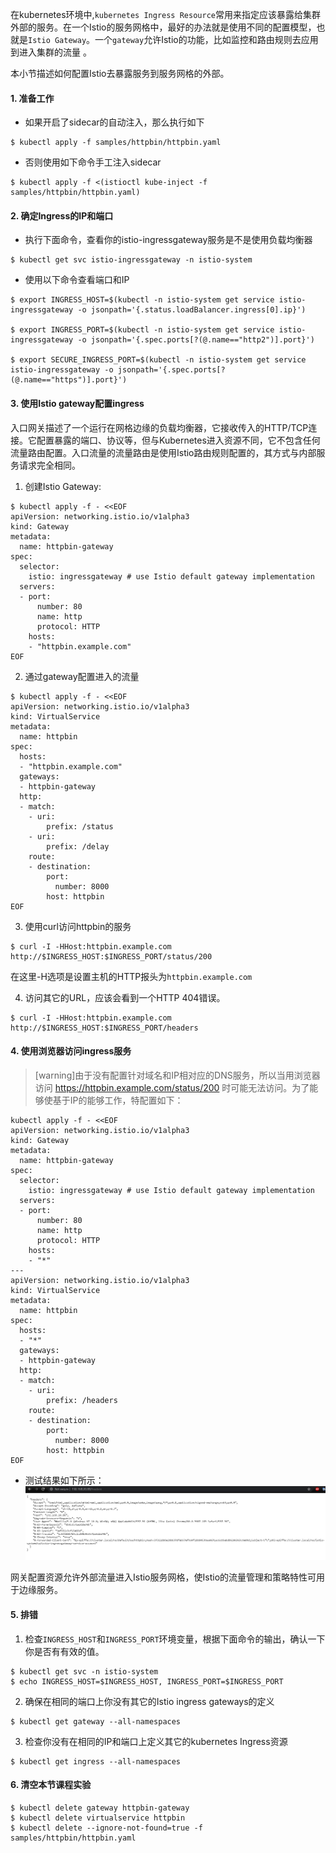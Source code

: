 在kubernetes环境中,`kubernetes Ingress Resource`常用来指定应该暴露给集群外部的服务。在一个Istio的服务网格中，最好的办法就是使用不同的配置模型，也就是`Istio Gateway`。一个`gateway`允许Istio的功能，比如监控和路由规则去应用到进入集群的流量 。

本小节描述如何配置Istio去暴露服务到服务网格的外部。

#### 1. 准备工作
- 如果开启了sidecar的自动注入，那么执行如下

```shell
$ kubectl apply -f samples/httpbin/httpbin.yaml
```

- 否则使用如下命令手工注入sidecar

```shell
$ kubectl apply -f <(istioctl kube-inject -f samples/httpbin/httpbin.yaml)
```

#### 2. 确定Ingress的IP和端口

- 执行下面命令，查看你的istio-ingressgateway服务是不是使用负载均衡器

```shell
$ kubectl get svc istio-ingressgateway -n istio-system
```

- 使用以下命令查看端口和IP

```shell
$ export INGRESS_HOST=$(kubectl -n istio-system get service istio-ingressgateway -o jsonpath='{.status.loadBalancer.ingress[0].ip}')

$ export INGRESS_PORT=$(kubectl -n istio-system get service istio-ingressgateway -o jsonpath='{.spec.ports[?(@.name=="http2")].port}')

$ export SECURE_INGRESS_PORT=$(kubectl -n istio-system get service istio-ingressgateway -o jsonpath='{.spec.ports[?(@.name=="https")].port}')
```

#### 3. 使用Istio gateway配置ingress
入口网关描述了一个运行在网格边缘的负载均衡器，它接收传入的HTTP/TCP连接。它配置暴露的端口、协议等，但与Kubernetes进入资源不同，它不包含任何流量路由配置。入口流量的流量路由是使用Istio路由规则配置的，其方式与内部服务请求完全相同。

1. 创建Istio Gateway:

```shell
$ kubectl apply -f - <<EOF
apiVersion: networking.istio.io/v1alpha3
kind: Gateway
metadata:
  name: httpbin-gateway
spec:
  selector:
    istio: ingressgateway # use Istio default gateway implementation
  servers:
  - port:
      number: 80
      name: http
      protocol: HTTP
    hosts:
    - "httpbin.example.com"
EOF
```

2. 通过gateway配置进入的流量

```shell
$ kubectl apply -f - <<EOF
apiVersion: networking.istio.io/v1alpha3
kind: VirtualService
metadata:
  name: httpbin
spec:
  hosts:
  - "httpbin.example.com"
  gateways:
  - httpbin-gateway
  http:
  - match:
    - uri:
        prefix: /status
    - uri:
        prefix: /delay
    route:
    - destination:
        port:
          number: 8000
        host: httpbin
EOF

```

3. 使用curl访问httpbin的服务

```shell
$ curl -I -HHost:httpbin.example.com http://$INGRESS_HOST:$INGRESS_PORT/status/200
```

在这里-H选项是设置主机的HTTP报头为`httpbin.example.com`

4. 访问其它的URL，应该会看到一个HTTP 404错误。

```shell
$ curl -I -HHost:httpbin.example.com http://$INGRESS_HOST:$INGRESS_PORT/headers
```

#### 4. 使用浏览器访问ingress服务

>[warning]由于没有配置针对域名和IP相对应的DNS服务，所以当用浏览器访问 https://httpbin.example.com/status/200 时可能无法访问。为了能够使基于IP的能够工作，特配置如下：

```shell
kubectl apply -f - <<EOF
apiVersion: networking.istio.io/v1alpha3
kind: Gateway
metadata:
  name: httpbin-gateway
spec:
  selector:
    istio: ingressgateway # use Istio default gateway implementation
  servers:
  - port:
      number: 80
      name: http
      protocol: HTTP
    hosts:
    - "*"
---
apiVersion: networking.istio.io/v1alpha3
kind: VirtualService
metadata:
  name: httpbin
spec:
  hosts:
  - "*"
  gateways:
  - httpbin-gateway
  http:
  - match:
    - uri:
        prefix: /headers
    route:
    - destination:
        port:
          number: 8000
        host: httpbin
EOF

```


- 测试结果如下所示：
![](../../uploads/istio/images/m_2a4ab8dfbcc4507c815bc1e6115f3e6b_r.png)

网关配置资源允许外部流量进入Istio服务网格，使Istio的流量管理和策略特性可用于边缘服务。

#### 5. 排错
1. 检查`INGRESS_HOST`和`INGRESS_PORT`环境变量，根据下面命令的输出，确认一下你是否有有效的值。

```shell
$ kubectl get svc -n istio-system
$ echo INGRESS_HOST=$INGRESS_HOST, INGRESS_PORT=$INGRESS_PORT
```

2. 确保在相同的端口上你没有其它的Istio ingress gateways的定义

```shell
$ kubectl get gateway --all-namespaces
```

3. 检查你没有在相同的IP和端口上定义其它的kubernetes Ingress资源

```shell
$ kubectl get ingress --all-namespaces
```

#### 6. 清空本节课程实验

```shell
$ kubectl delete gateway httpbin-gateway
$ kubectl delete virtualservice httpbin
$ kubectl delete --ignore-not-found=true -f samples/httpbin/httpbin.yaml
```